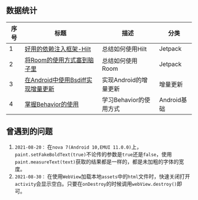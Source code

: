 ## 数据统计



| 序号 | 标题                                                         | 描述                   | 分类        |
| ---- | ------------------------------------------------------------ | ---------------------- | ----------- |
| 1    | [好用的依赖注入框架-Hilt](https://juejin.cn/post/6970580755520946213) | 总结如何使用Hilt       | Jetpack     |
| 2    | [将Room的使用方式塞到脑子里](https://juejin.cn/post/6992875656707211271) | 总结如何使用Room       | Jetpack     |
| 3    | [在Android中使用Bsdiff实现增量更新 ](https://juejin.cn/post/7004809959724548132) | 实现Android的增量更新  | 增量更新    |
| 4    | [掌握Behavior的使用](https://juejin.cn/post/7025901197361938469) | 学习Behavior的使用方式 | Android基础 |





## 曾遇到的问题

1. `2021-08-20：` 在`nova 7(Android 10,EMUI 11.0.0)`上，`paint.setFakeBoldText(true)`不论传的参数是`true`还是`false`，使用`paint.measureText(text)`获取的结果都是一样的，都是未加粗的字体的宽度。
2. `2021-08-30：` 在使用`WebView`加载本地`assets`中的`html`文件时，快速关闭打开`activity`会显示空白。只要在`onDestroy`的时候调用`webView.destroy()`即可。


